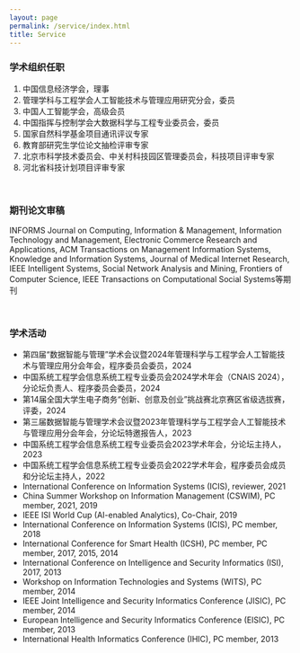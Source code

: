 ```yaml
---
layout: page
permalink: /service/index.html
title: Service
---
```



### 学术组织任职

1. 中国信息经济学会，理事
2. 管理学科与工程学会人工智能技术与管理应用研究分会，委员
3. 中国人工智能学会，高级会员
4. 中国指挥与控制学会大数据科学与工程专业委员会，委员
5. 国家自然科学基金项目通讯评议专家
6. 教育部研究生学位论文抽检评审专家
7. 北京市科学技术委员会、中关村科技园区管理委员会，科技项目评审专家
8. 河北省科技计划项目评审专家

  <br>

### 期刊论文审稿

INFORMS Journal on Computing, Information & Management, Information Technology and Management, Electronic Commerce Research and Applications, ACM Transactions on Management Information Systems, Knowledge and Information Systems, Journal of Medical Internet Research, IEEE Intelligent Systems, Social Network Analysis and Mining, Frontiers of Computer Science, IEEE Transactions on Computational Social Systems等期刊


  <br>

### 学术活动

- 第四届“数据智能与管理”学术会议暨2024年管理科学与工程学会人工智能技术与管理应用分会年会，程序委员会委员，2024
- 中国系统工程学会信息系统工程专业委员会2024学术年会（CNAIS 2024），分论坛负责人、程序委员会委员，2024
-	第14届全国大学生电子商务“创新、创意及创业”挑战赛北京赛区省级选拔赛，评委，2024
- 第三届数据智能与管理学术会议暨2023年管理科学与工程学会人工智能技术与管理应用分会年会，分论坛特邀报告人，2023
- 中国系统工程学会信息系统工程专业委员会2023学术年会，分论坛主持人，2023
- 中国系统工程学会信息系统工程专业委员会2022学术年会，程序委员会成员和分论坛主持人，2022
- International Conference on Information Systems (ICIS), reviewer, 2021
- China Summer Workshop on Information Management (CSWIM), PC member, 2021, 2019
- IEEE ISI World Cup (AI-enabled Analytics), Co-Chair, 2019
- International Conference on Information Systems (ICIS), PC member, 2018
- International Conference for Smart Health (ICSH), PC member, PC member, 2017, 2015, 2014 
- International Conference on Intelligence and Security Informatics (ISI), 2017, 2013
- Workshop on Information Technologies and Systems (WITS), PC member, 2014
- IEEE Joint Intelligence and Security Informatics Conference (JISIC), PC member, 2014
- European Intelligence and Security Informatics Conference (EISIC), PC member, 2013
- International Health Informatics Conference (IHIC), PC member, 2013
